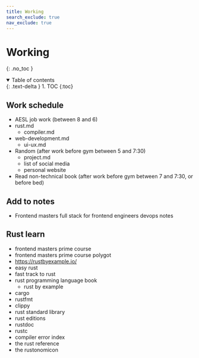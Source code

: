 ```yaml
---
title: Working
search_exclude: true
nav_exclude: true
---
```


<!-- prettier-ignore-start -->
# Working
{: .no_toc }

<details open markdown="block">
  <summary>
    Table of contents
  </summary>
  {: .text-delta }
1. TOC
{:toc}
</details>

<!-- prettier-ignore-end -->

## Work schedule

-   AESL job work (between 8 and 6)
-   rust.md
    -   compiler.md
-   web-development.md
    -   ui-ux.md
-   Random (after work before gym between 5 and 7:30)
    -   project.md
    -   list of social media
    -   personal website
-   Read non-technical book (after work before gym between 7 and 7:30, or before bed)

## Add to notes

-   Frontend masters full stack for frontend engineers devops notes

## Rust learn

-   frontend masters prime course
-   frontend masters prime course polygot
-   https://rustbyexample.io/
-   easy rust
-   fast track to rust
-   rust programming language book
    -   rust by example
-   cargo
-   rustfmt
-   clippy
-   rust standard library
-   rust editions
-   rustdoc
-   rustc
-   compiler error index
-   the rust reference
-   the rustonomicon
